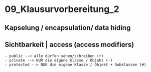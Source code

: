 # 09_Klausurvorbereitung_2

## Kapselung / encapsulation/ data hiding
	
 ## Sichtbarkeit | access (access modifiers)
	- public --> alle dürfen sehen/schreiben (+)
	- private --> NUR die eigene Klasse / Objekt (-)
	- protected --> NUR die eigene Klasse / Objekt + Subklassen (#)
